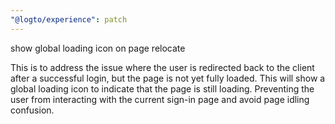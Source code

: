```yaml
---
"@logto/experience": patch
---
```


show global loading icon on page relocate

This is to address the issue where the user is redirected back to the client after a successful login, but the page is not yet fully loaded. This will show a global loading icon to indicate that the page is still loading. Preventing the user from interacting with the current sign-in page and avoid page idling confusion.
